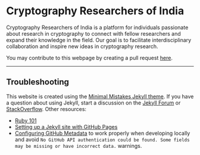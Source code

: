 # Cryptography Researchers of India

Cryptography Researchers of India is a platform for individuals passionate about research in cryptography to connect with fellow researchers and expand their knowledge in the field. Our goal is to facilitate interdisciplinary collaboration and inspire new ideas in cryptography research.

You may contribute to this webpage by creating a pull request [here](https://github.com/cryptography-research-india/cryptography-research-india.github.io/pulls).

---

## Troubleshooting

This website is created using the [Minimal Mistakes Jekyll theme](https://github.com/mmistakes/minimal-mistakes). If you have a question about using Jekyll, start a discussion on the [Jekyll Forum](https://talk.jekyllrb.com/) or [StackOverflow](https://stackoverflow.com/questions/tagged/jekyll). Other resources:

- [Ruby 101](https://jekyllrb.com/docs/ruby-101/)
- [Setting up a Jekyll site with GitHub Pages](https://jekyllrb.com/docs/github-pages/)
- [Configuring GitHub Metadata](https://github.com/jekyll/github-metadata/blob/master/docs/configuration.md#configuration) to work properly when developing locally and avoid `No GitHub API authentication could be found. Some fields may be missing or have incorrect data.` warnings.
